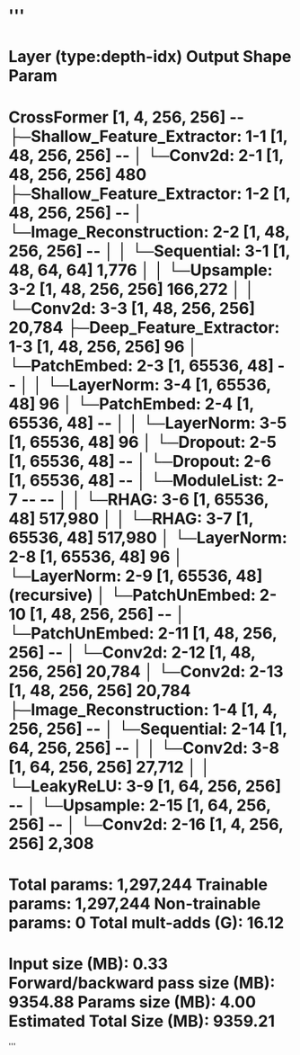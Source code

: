 # '''

# Layer (type:depth-idx) Output Shape Param #

CrossFormer [1, 4, 256, 256] --
├─Shallow_Feature_Extractor: 1-1 [1, 48, 256, 256] --
│ └─Conv2d: 2-1 [1, 48, 256, 256] 480
├─Shallow_Feature_Extractor: 1-2 [1, 48, 256, 256] --
│ └─Image_Reconstruction: 2-2 [1, 48, 256, 256] --
│ │ └─Sequential: 3-1 [1, 48, 64, 64] 1,776
│ │ └─Upsample: 3-2 [1, 48, 256, 256] 166,272
│ │ └─Conv2d: 3-3 [1, 48, 256, 256] 20,784
├─Deep_Feature_Extractor: 1-3 [1, 48, 256, 256] 96
│ └─PatchEmbed: 2-3 [1, 65536, 48] --
│ │ └─LayerNorm: 3-4 [1, 65536, 48] 96
│ └─PatchEmbed: 2-4 [1, 65536, 48] --
│ │ └─LayerNorm: 3-5 [1, 65536, 48] 96
│ └─Dropout: 2-5 [1, 65536, 48] --
│ └─Dropout: 2-6 [1, 65536, 48] --
│ └─ModuleList: 2-7 -- --
│ │ └─RHAG: 3-6 [1, 65536, 48] 517,980
│ │ └─RHAG: 3-7 [1, 65536, 48] 517,980
│ └─LayerNorm: 2-8 [1, 65536, 48] 96
│ └─LayerNorm: 2-9 [1, 65536, 48] (recursive)
│ └─PatchUnEmbed: 2-10 [1, 48, 256, 256] --
│ └─PatchUnEmbed: 2-11 [1, 48, 256, 256] --
│ └─Conv2d: 2-12 [1, 48, 256, 256] 20,784
│ └─Conv2d: 2-13 [1, 48, 256, 256] 20,784
├─Image_Reconstruction: 1-4 [1, 4, 256, 256] --
│ └─Sequential: 2-14 [1, 64, 256, 256] --
│ │ └─Conv2d: 3-8 [1, 64, 256, 256] 27,712
│ │ └─LeakyReLU: 3-9 [1, 64, 256, 256] --
│ └─Upsample: 2-15 [1, 64, 256, 256] --
│ └─Conv2d: 2-16 [1, 4, 256, 256] 2,308
==================================================================================================================================
Total params: 1,297,244
Trainable params: 1,297,244
Non-trainable params: 0
Total mult-adds (G): 16.12
==================================================================================================================================
Input size (MB): 0.33
Forward/backward pass size (MB): 9354.88
Params size (MB): 4.00
Estimated Total Size (MB): 9359.21
==================================================================================================================================
'''
